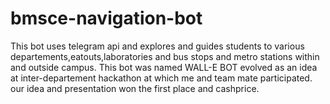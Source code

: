 # bmsce-navigation-bot
This bot uses telegram api and explores and guides students to various departements,eatouts,laboratories and bus stops and metro stations within and outside campus.
This bot was named WALL-E BOT evolved as an idea at inter-departement hackathon at which me and team mate participated. our idea and presentation won the first place and cashprice.

